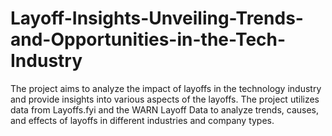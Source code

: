# Layoff-Insights-Unveiling-Trends-and-Opportunities-in-the-Tech-Industry
The project aims to analyze the impact of layoffs in the technology industry and provide insights into various aspects of the layoffs. The project utilizes data from Layoffs.fyi and the WARN Layoff Data to analyze trends, causes, and effects of layoffs in different industries and company types.
